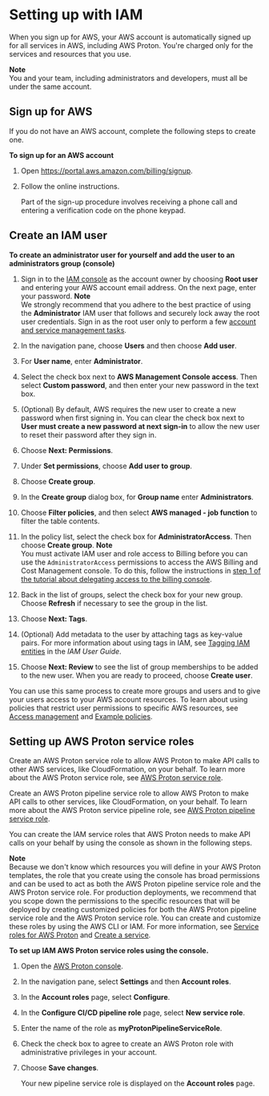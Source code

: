 # Setting up with IAM<a name="ag-setting-up-iam"></a>

When you sign up for AWS, your AWS account is automatically signed up for all services in AWS, including AWS Proton\. You're charged only for the services and resources that you use\.

**Note**  
You and your team, including administrators and developers, must all be under the same account\.

## Sign up for AWS<a name="setting-up-aws-sign-up"></a>

If you do not have an AWS account, complete the following steps to create one\.

**To sign up for an AWS account**

1. Open [https://portal\.aws\.amazon\.com/billing/signup](https://portal.aws.amazon.com/billing/signup)\.

1. Follow the online instructions\.

   Part of the sign\-up procedure involves receiving a phone call and entering a verification code on the phone keypad\.

## Create an IAM user<a name="setting-up-create-iam-user"></a>

**To create an administrator user for yourself and add the user to an administrators group \(console\)**

1. Sign in to the [IAM console](https://console.aws.amazon.com/iam/) as the account owner by choosing **Root user** and entering your AWS account email address\. On the next page, enter your password\.
**Note**  
We strongly recommend that you adhere to the best practice of using the **Administrator** IAM user that follows and securely lock away the root user credentials\. Sign in as the root user only to perform a few [account and service management tasks](https://docs.aws.amazon.com/general/latest/gr/aws_tasks-that-require-root.html)\.

1. In the navigation pane, choose **Users** and then choose **Add user**\.

1. For **User name**, enter **Administrator**\.

1. Select the check box next to **AWS Management Console access**\. Then select **Custom password**, and then enter your new password in the text box\.

1. \(Optional\) By default, AWS requires the new user to create a new password when first signing in\. You can clear the check box next to **User must create a new password at next sign\-in** to allow the new user to reset their password after they sign in\.

1. Choose **Next: Permissions**\.

1. Under **Set permissions**, choose **Add user to group**\.

1. Choose **Create group**\.

1. In the **Create group** dialog box, for **Group name** enter **Administrators**\.

1. Choose **Filter policies**, and then select **AWS managed \- job function** to filter the table contents\.

1. In the policy list, select the check box for **AdministratorAccess**\. Then choose **Create group**\.
**Note**  
You must activate IAM user and role access to Billing before you can use the `AdministratorAccess` permissions to access the AWS Billing and Cost Management console\. To do this, follow the instructions in [step 1 of the tutorial about delegating access to the billing console](https://docs.aws.amazon.com/IAM/latest/UserGuide/tutorial_billing.html)\.

1. Back in the list of groups, select the check box for your new group\. Choose **Refresh** if necessary to see the group in the list\.

1. Choose **Next: Tags**\.

1. \(Optional\) Add metadata to the user by attaching tags as key\-value pairs\. For more information about using tags in IAM, see [Tagging IAM entities](https://docs.aws.amazon.com/IAM/latest/UserGuide/id_tags.html) in the *IAM User Guide*\.

1. Choose **Next: Review** to see the list of group memberships to be added to the new user\. When you are ready to proceed, choose **Create user**\.

You can use this same process to create more groups and users and to give your users access to your AWS account resources\. To learn about using policies that restrict user permissions to specific AWS resources, see [Access management](https://docs.aws.amazon.com/IAM/latest/UserGuide/access.html) and [Example policies](https://docs.aws.amazon.com/IAM/latest/UserGuide/access_policies_examples.html)\.

## Setting up AWS Proton service roles<a name="setting-up-cicd"></a>

Create an AWS Proton service role to allow AWS Proton to make API calls to other AWS services, like CloudFormation, on your behalf\. To learn more about the AWS Proton service role, see [AWS Proton service role](security_iam_service-role-policy-examples.md#proton-svc-role)\.

Create an AWS Proton pipeline service role to allow AWS Proton to make API calls to other services, like CloudFormation, on your behalf\. To learn more about the AWS Proton service pipeline role, see [AWS Proton pipeline service role](security_iam_service-role-policy-examples.md#codepipeline-proton-svc-role)\.

You can create the IAM service roles that AWS Proton needs to make API calls on your behalf by using the console as shown in the following steps\.

**Note**  
Because we don't know which resources you will define in your AWS Proton templates, the role that you create using the console has broad permissions and can be used to act as both the AWS Proton pipeline service role and the AWS Proton service role\. For production deployments, we recommend that you scope down the permissions to the specific resources that will be deployed by creating customized policies for both the AWS Proton pipeline service role and the AWS Proton service role\. You can create and customize these roles by using the AWS CLI or IAM\. For more information, see [Service roles for AWS Proton](security_iam_service-with-iam.md#security_iam_service-with-iam-roles-service) and [Create a service](ag-create-svc.md)\.

**To set up IAM​ AWS Proton service roles using the console\.**

1. Open the [AWS Proton console](https://console.aws.amazon.com/proton/)\.

1. In the navigation pane, select **Settings** and then **Account roles**\.

1. In the **Account roles** page, select **Configure**\.

1. In the **Configure CI/CD pipeline role** page, select **New service role**\.

1. Enter the name of the role as **myProtonPipelineServiceRole**\.

1. Check the check box to agree to create an AWS Proton role with administrative privileges in your account\.

1. Choose **Save changes**\.

   Your new pipeline service role is displayed on the **Account roles** page\.